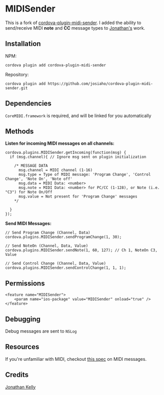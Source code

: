 MIDISender
======

This is a fork of [cordova-plugin-midi-sender](https://github.com/jonathanwkelly/cordova-plugin-midi-sender). I added the ability to send/receive MIDI **note** and **CC** message types to [Jonathan's](https://github.com/jonathanwkelly) work.


Installation
-------

NPM:

	cordova plugin add cordova-plugin-midi-sender

Repository:

	cordova plugin add https://github.com/josiaho/cordova-plugin-midi-sender.git

Dependencies
-------

`CoreMIDI.framework` is required, and will be linked for you automatically


Methods
-------

**Listen for incoming MIDI messages on all channels:**
	
	cordova.plugins.MIDISender.getIncoming(function(msg) {
	  if (msg.channel){ // Ignore msg sent on plugin initialization
	  
	    /* MESSAGE DATA
	      msg.channel = MIDI channel (1-16)
	      msg.type = Type of MIDI message: 'Program Change', 'Control Change', 'Note On', 'Note off'
	      msg.data = MIDI Data: <number>
		  msg.note = MIDI Data: <number> for PC/CC (1-128), or Note (i.e. "C3") for Note On/Off
	      msg.value = Not present for 'Program Change' messages
	    */
	    
	  }
	});
	
**Send MIDI Messages:**

    // Send Program Change (Channel, Data)
    cordova.plugins.MIDISender.sendProgramChange(1, 30);
    
    // Send NoteOn (Channel, Data, Value)
    cordova.plugins.MIDISender.sendNote(1, 60, 127); // Ch 1, NoteOn C3, Value
    
    // Send Control Change (Channel, Data, Value)
    cordova.plugins.MIDISender.sendControlChange(1, 1, 1);

Permissions
-----------

    <feature name="MIDISender">
        <param name="ios-package" value="MIDISender" onload="true" />
    </feature>

Debugging
-----------

Debug messages are sent to `NSLog`

Resources
-----------

If you're unfamiliar with MIDI, checkout <a href="http://www.midi.org/techspecs/midimessages.php" target="_blank" title="MIDI Manufacturers Association">this spec</a> on MIDI messages.

Credits
-----------

[Jonathan Kelly](https://github.com/jonathanwkelly/cordova-plugin-midi-sender)